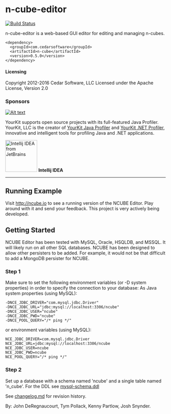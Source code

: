 n-cube-editor
=============
[![Build Status](https://travis-ci.org/jdereg/n-cube-editor.svg?branch=master)](https://travis-ci.org/jdereg/n-cube-editor)

n-cube-editor is a web-based GUI editor for editing and managing n-cubes.

```
<dependency>
  <groupId>com.cedarsoftware</groupId>
  <artifactId>n-cube</artifactId>
  <version>0.5.0</version>
</dependency>
```
#### Licensing
Copyright 2012-2016 Cedar Software, LLC
Licensed under the Apache License, Version 2.0

### Sponsors
[![Alt text](https://www.yourkit.com/images/yklogo.png "YourKit")](https://www.yourkit.com/.net/profiler/index.jsp)

YourKit supports open source projects with its full-featured Java Profiler.
YourKit, LLC is the creator of <a href="https://www.yourkit.com/java/profiler/index.jsp">YourKit Java Profiler</a>
and <a href="https://www.yourkit.com/.net/profiler/index.jsp">YourKit .NET Profiler</a>,
innovative and intelligent tools for profiling Java and .NET applications.

<a href="https://www.jetbrains.com/idea/"><img alt="Intellij IDEA from JetBrains" src="https://s-media-cache-ak0.pinimg.com/236x/bd/f4/90/bdf49052dd79aa1e1fc2270a02ba783c.jpg" data-canonical-src="https://s-media-cache-ak0.pinimg.com/236x/bd/f4/90/bdf49052dd79aa1e1fc2270a02ba783c.jpg" width="100" height="100" /></a>
**Intellij IDEA**
___

## Running Example
Visit http://ncube.io to see a running version of the NCUBE Editor.  Play around with it and send your feedback.  This project is very actively being developed.

## Getting Started

NCUBE Editor has been tested with MySQL, Oracle, HSQLDB, and MSSQL.  It will likely run on all other SQL databases.  NCUBE has been designed to allow other persisters to be added.  For example, it would not be that difficult to add a MongoDB persister for NCUBE.
  
### Step 1
Make sure to set the following environment variables (or -D system properties) in order to specify the connection to your database:
As Java system properties (using MySQL):

    -DNCE_JDBC_DRIVER="com.mysql.jdbc.Driver"
    -DNCE_JDBC_URL="jdbc:mysql://localhost:3306/ncube"
    -DNCE_JDBC_USER="ncube" 
    -DNCE_JDBC_PWD="ncube" 
    -DNCE_POOL_QUERY="/* ping */"

or environment variables (using MySQL):

    NCE_JDBC_DRIVER=com.mysql.jdbc.Driver
    NCE_JDBC_URL=jdbc:mysql://localhost:3306/ncube
    NCE_JDBC_USER=ncube
    NCE_JDBC_PWD=ncube
    NCE_POOL_QUERY="/* ping */"

### Step 2
Set up a database with a schema named 'ncube' and a single table named 'n_cube'.  For the DDL see [mysql-schema.ddl](https://github.com/jdereg/n-cube/blob/master/src/test/resources/ddl/mysql-schema.sql)

See [changelog.md](/changelog.md) for revision history.

By: John DeRegnaucourt, Tym Pollack, Kenny Partlow, Josh Snynder.
